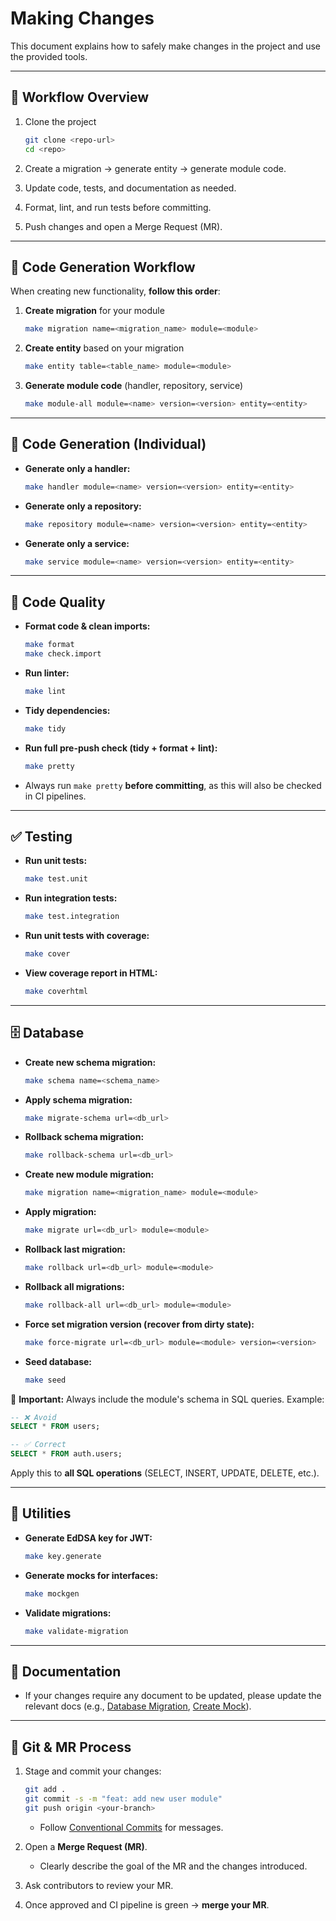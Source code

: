 # Making Changes

This document explains how to safely make changes in the project and use the provided tools.

---

## 🚀 Workflow Overview

1. Clone the project

   ```bash
   git clone <repo-url>
   cd <repo>
   ```
2. Create a migration → generate entity → generate module code.
3. Update code, tests, and documentation as needed.
4. Format, lint, and run tests before committing.
5. Push changes and open a Merge Request (MR).

---

## 🔨 Code Generation Workflow

When creating new functionality, **follow this order**:

1. **Create migration** for your module

   ```bash
   make migration name=<migration_name> module=<module>
   ```
2. **Create entity** based on your migration

   ```bash
   make entity table=<table_name> module=<module>
   ```
3. **Generate module code** (handler, repository, service)

   ```bash
   make module-all module=<name> version=<version> entity=<entity>
   ```

---

## 🔨 Code Generation (Individual)

* **Generate only a handler:**

  ```bash
  make handler module=<name> version=<version> entity=<entity>
  ```
* **Generate only a repository:**

  ```bash
  make repository module=<name> version=<version> entity=<entity>
  ```
* **Generate only a service:**

  ```bash
  make service module=<name> version=<version> entity=<entity>
  ```

---

## 🧹 Code Quality

* **Format code & clean imports:**

  ```bash
  make format
  make check.import
  ```
* **Run linter:**

  ```bash
  make lint
  ```
* **Tidy dependencies:**

  ```bash
  make tidy
  ```
* **Run full pre-push check (tidy + format + lint):**

  ```bash
  make pretty
  ```
* Always run `make pretty` **before committing**, as this will also be checked in CI pipelines.

---

## ✅ Testing

* **Run unit tests:**

  ```bash
  make test.unit
  ```
* **Run integration tests:**

  ```bash
  make test.integration
  ```
* **Run unit tests with coverage:**

  ```bash
  make cover
  ```
* **View coverage report in HTML:**

  ```bash
  make coverhtml
  ```

---

## 🗄️ Database

* **Create new schema migration:**

  ```bash
  make schema name=<schema_name>
  ```

* **Apply schema migration:**

  ```bash
  make migrate-schema url=<db_url>
  ```

* **Rollback schema migration:**

  ```bash
  make rollback-schema url=<db_url>
  ```

* **Create new module migration:**

  ```bash
  make migration name=<migration_name> module=<module>
  ```

* **Apply migration:**

  ```bash
  make migrate url=<db_url> module=<module>
  ```

* **Rollback last migration:**

  ```bash
  make rollback url=<db_url> module=<module>
  ```

* **Rollback all migrations:**

  ```bash
  make rollback-all url=<db_url> module=<module>
  ```

* **Force set migration version (recover from dirty state):**

  ```bash
  make force-migrate url=<db_url> module=<module> version=<version>
  ```

* **Seed database:**

  ```bash
  make seed
  ```

📌 **Important:** Always include the module's schema in SQL queries. Example:

```sql
-- ❌ Avoid
SELECT * FROM users;

-- ✅ Correct
SELECT * FROM auth.users;
```

Apply this to **all SQL operations** (SELECT, INSERT, UPDATE, DELETE, etc.).

---

## 🔑 Utilities

* **Generate EdDSA key for JWT:**

  ```bash
  make key.generate
  ```
* **Generate mocks for interfaces:**

  ```bash
  make mockgen
  ```
* **Validate migrations:**

  ```bash
  make validate-migration
  ```

---

## 📄 Documentation

* If your changes require any document to be updated, please update the relevant docs (e.g., [Database Migration](DATABASE_MIGRATION.md), [Create Mock](CREATE_MOCK.md)).

---

## 💾 Git & MR Process

1. Stage and commit your changes:

   ```bash
   git add .
   git commit -s -m "feat: add new user module"
   git push origin <your-branch>
   ```

    * Follow [Conventional Commits](https://www.conventionalcommits.org/en/v1.0.0/) for messages.

2. Open a **Merge Request (MR)**.

    * Clearly describe the goal of the MR and the changes introduced.

3. Ask contributors to review your MR.

4. Once approved and CI pipeline is green → **merge your MR**.
